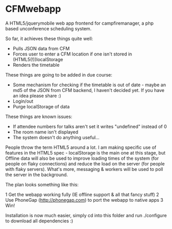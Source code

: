 CFMwebapp
=========

A HTML5/jquerymobile web app frontend for campfiremanager, a php based unconference scheduling system. 

So far, it achieves these things quite well:

 - Pulls JSON data from CFM
 - Forces user to enter a CFM location if one isn't stored in (HTML5(!))localStorage
 - Renders the timetable

These things are going to be added in due course:

 - Some mechanism for checking if the timetable is out of date - maybe an md5 of the JSON from CFM backend, I haven't decided yet. If you have an idea please share :)
 - Login/out
 - Purge localStorage of data

These things are known issues:

 - If attendee numbers for talks aren't set it writes "undefined" instead of 0
 - The room name isn't displayed
 - The system doesn't do anything useful...

People throw the term HTML5 around a lot. I am making specific use of features in the HTML5 spec - localStorage is the main one at this stage, but Offline data will also be used to improve loading times of the system (for people on flaky connections) and reduce the load on the server (for people with flaky servers). What's more, messaging & workers will be used to poll the server in the background.

The plan looks something like this:

 1 Get the webapp working fully (IE offline support & all that fancy stuff)
 2 Use PhoneGap (http://phonegap.com) to port the webapp to native apps
 3 Win!

Installation is now much easier, simply cd into this folder and run ./configure to download all dependencies :)
